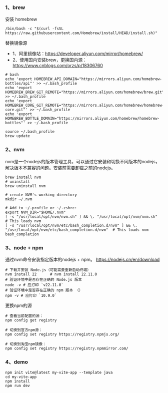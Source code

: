 
### 1、brew

安装 homebrew
```
/bin/bash -c "$(curl -fsSL https://raw.githubusercontent.com/Homebrew/install/HEAD/install.sh)"
```
替换镜像源
- 1、阿里镜像站：https://developer.aliyun.com/mirror/homebrew/
- 2、使用国内安装brew，更换国内源：https://www.cnblogs.com/orzs/p/18306760
```
# bash 
echo 'export HOMEBREW_API_DOMAIN="https://mirrors.aliyun.com/homebrew-bottles/api"' >> ~/.bash_profile
echo 'export HOMEBREW_BREW_GIT_REMOTE="https://mirrors.aliyun.com/homebrew/brew.git"' >> ~/.bash_profile
echo 'export HOMEBREW_CORE_GIT_REMOTE="https://mirrors.aliyun.com/homebrew/homebrew-core.git"' >> ~/.bash_profile
echo 'export HOMEBREW_BOTTLE_DOMAIN="https://mirrors.aliyun.com/homebrew/homebrew-bottles"' >> ~/.bash_profile

source ~/.bash_profile
brew update
```

### 2、nvm
nvm是一个‌nodejs的版本管理工具，可以通过它安装和切换不同版本的nodejs，解决版本不兼容的问题。安装前需要卸载之前的nodejs。

```
brew install nvm
# uninstall
brew uninstall nvm
```

```
# create NVM's working directory
mkdir ~/.nvm

# Add to ~/.profile or ~/.zshrc:
export NVM_DIR="$HOME/.nvm"
[ -s "/usr/local/opt/nvm/nvm.sh" ] && \. "/usr/local/opt/nvm/nvm.sh"  # This loads nvm
[ -s "/usr/local/opt/nvm/etc/bash_completion.d/nvm" ] && \. "/usr/local/opt/nvm/etc/bash_completion.d/nvm"  # This loads nvm bash_completion
```

### 3、node + npm
通过nvm命令安装指定版本的nodejs + npm。
https://nodejs.cn/en/download 

```
# 下载并安装 Node.js（可能需要重新启动终端）
nvm install 22      # nvm install 22.11.0 
# 验证环境中是否存在正确的 Node.js 版本
node -v # 应打印 `v22.11.0`
# 验证环境中是否存在正确的 npm 版本 （）
npm -v # 应打印 `10.9.0`
```

更换npm的源
```
# 查看当前配置的源：
npm config get registry

# 切换到官方npm源：
npm config set registry https://registry.npmjs.org/

# 切换到淘宝npm镜像：
npm config set registry https://registry.npmmirror.com/
```

### 4、demo

```
npm init vite@latest my-vite-app --template java
cd my-vite-app
npm install
npm run dev
```



